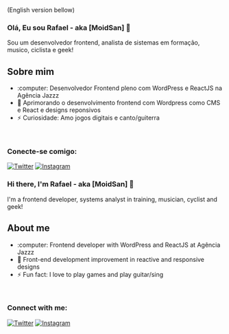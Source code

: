 (English version bellow)
<br/>

### Olá, Eu sou Rafael - aka [MoidSan] 👋
Sou um desenvolvedor frontend, analista de sistemas em formação, musico, ciclista e geek!
<h2>Sobre mim</h2>
<ul>
<li>:computer: Desenvolvedor Frontend pleno com WordPress e ReactJS na Agência Jazzz </li>
<li>🌱 Aprimorando o desenvolvimento frontend com Wordpress como CMS e React e designs reponsivos</li>
<li>⚡ Curiosidade: Amo jogos digitais e canto/guiterra</li>
  </ul>

<br    />




### Conecte-se comigo:
[![Twitter](https://img.shields.io/badge/-Twitter-%231DA1F2.svg?&style=flat-square&logo=twitter&logoColor=white)](https://twitter.com/Moidsan2)
[![Instagram](https://img.shields.io/badge/-Instagram-%23E4405F.svg?&style=flat-square&logo=instagram&logoColor=white)](https://instagram.com/rafaelmoid)


[twitter]: https://twitter.com/Moidsan2
[youtube]: https://youtube.com/UCHqMAlgf6iK5kuKt7THx54w
[instagram]: https://instagram.com/rafaelmoid
[linkedin]: https://linkedin.com/in/rafaelvarelati




### Hi there, I'm Rafael - aka [MoidSan] 👋
I'm a frontend developer, systems analyst in training, musician, cyclist and geek!
<h2>About me</h2>
<ul>
<li>:computer: Frontend developer with WordPress and ReactJS at Agência Jazzz</li>
<li>🌱 Front-end development improvement in reactive and responsive designs</li>
<li>⚡ Fun fact: I love to play games and play guitar/sing</li>
  </ul>

<br    />




### Connect with me:
[![Twitter](https://img.shields.io/badge/-Twitter-%231DA1F2.svg?&style=flat-square&logo=twitter&logoColor=white)](https://twitter.com/Moidsan2)
[![Instagram](https://img.shields.io/badge/-Instagram-%23E4405F.svg?&style=flat-square&logo=instagram&logoColor=white)](https://instagram.com/rafaelmoid)



[twitter]: https://twitter.com/Moidsan2
[youtube]: https://youtube.com/UCHqMAlgf6iK5kuKt7THx54w
[instagram]: https://instagram.com/rafaelmoid
[linkedin]: https://linkedin.com/in/rafaelvarelati
